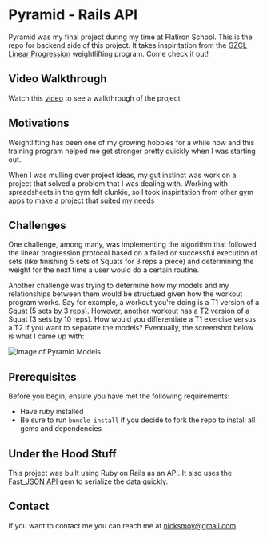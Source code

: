 # Pyramid - Rails API

<!--- These are examples. See https://shields.io for others or to customize this set of shields. You might want to include dependencies, project status and licence info here --->

Pyramid was my final project during my time at Flatiron School. This is the repo for backend side of this project. It takes inspiritation from the [GZCL Linear Progression](http://swoleateveryheight.blogspot.com/2014/07/the-gzcl-method-simplified_13.html) weightlifting program. Come check it out!

## Video Walkthrough

Watch this [video](https://www.youtube.com/watch?v=-inkiHxGZGI&t=7s) to see a walkthrough of the project

##  Motivations

Weightlifting has been one of my growing hobbies for a while now and this training program helped me get stronger pretty quickly when I was starting out. 

When I was mulling over project ideas, my gut instinct was work on a project that solved a problem that I was dealing with. Working with spreadsheets in the gym felt clunkie, so I took inspiritation from other gym apps to make a project that suited my needs 

## Challenges

One challenge, among many, was implementing the algorithm that followed the linear progression protocol based on a failed or successful execution of sets (like finishing 5 sets of Squats for 3 reps a piece) and determining the weight for the next time a user would do a certain routine. 

Another challenge was trying to determine how my models and my relationships between them would be structued given how the workout program works. Say for example, a workout you're doing is a T1 version of a Squat (5 sets by 3 reps). However, another workout has a T2 version of a Squat (3 sets by 10 reps). How would you differentiate a T1 exercise versus a T2 if you want to separate the models? Eventually, the screenshot below is what I came up with: 

![Image of Pyramid Models](https://i.ibb.co/dMychwB/Pyramid-Database-ER-Diagram-Crow-s-Foot.jpg)

## Prerequisites

Before you begin, ensure you have met the following requirements:
* Have ruby installed
* Be sure to run `bundle install` if you decide to fork the repo to install all gems and dependencies

## Under the Hood Stuff

This project was built using Ruby on Rails as an API. It also uses the [Fast_JSON API](https://github.com/Netflix/fast_jsonapi) gem to serialize the data quickly. 

## Contact

If you want to contact me you can reach me at <nicksmoy@gmail.com>.
